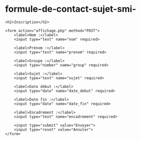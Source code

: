 # formule-de-contact-sujet-smi-
<!DOCTYPE html> 
<html lang="fr"> 
<head> 
    <meta charset="UTF-8"> 
    <title>Inscription formul smi s6</title> 
    <link rel="stylesheet" href="style.css">
</head> 
<body> 

    <h2>Inscription</h2> 

    <form action="affichage.php" method="POST"> 
        <label>Nom :</label> 
        <input type="text" name="nom" required> 

        <label>Prénom :</label> 
        <input type="text" name="prenom" required> 

        <label>Groupe :</label> 
        <input type="number" name="group" required> 

        <label>Sujet :</label> 
        <input type="text" name="sujet" required> 

        <label>Date début :</label> 
        <input type="date" name="date_debut" required> 

        <label>Date fin :</label> 
        <input type="date" name="date_fin" required> 

        <label>Encadrement :</label> 
        <input type="text" name="encadrement" required> 

        <input type="submit" value="Envoyer"> 
        <input type="reset" value="Annuler"> 
    </form> 

</body> 
</html>
